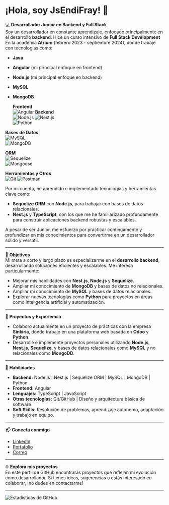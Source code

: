 # ¡Hola, soy JsEndiFray! 👋

💻 **Desarrollador Junior en Backend y Full Stack**  
Soy un desarrollador en constante aprendizaje, enfocado principalmente en el desarrollo **backend**. Hice un curso intensivo de **Full Stack Development** En la academia **Atrium** (febrero 2023 - septiembre 2024), donde trabajé con tecnologías como:
- **Java**  
- **Angular** (mi principal enfoque en frontend)  
- **Node.js** (mi principal enfoque en backend)  
- **MySQL**  
- **MongoDB**

  
  **Frontend**  
![Angular](https://img.shields.io/badge/Angular-DD0031?style=for-the-badge&logo=angular&logoColor=white)
**Backend**  
![Node.js](https://img.shields.io/badge/Node.js-339933?style=for-the-badge&logo=nodedotjs&logoColor=white)
![Nest.js](https://img.shields.io/badge/NestJS-E0234E?style=for-the-badge&logo=nestjs&logoColor=white)  
![Python](https://img.shields.io/badge/Python-3776AB?style=for-the-badge&logo=python&logoColor=white)

**Bases de Datos**  
![MySQL](https://img.shields.io/badge/MySQL-00000F?style=for-the-badge&logo=mysql&logoColor=white)  
![MongoDB](https://img.shields.io/badge/MongoDB-47A248?style=for-the-badge&logo=mongodb&logoColor=white)

**ORM**  
![Sequelize](https://img.shields.io/badge/Sequelize-52B0E7?style=for-the-badge&logo=sequelize&logoColor=white)  
![Mongoose](https://img.shields.io/badge/Mongoose-880000?style=for-the-badge&logo=javascript&logoColor=white)

**Herramientas y Otros**  
![Git](https://img.shields.io/badge/Git-F05032?style=for-the-badge&logo=git&logoColor=white)
![Postman](https://img.shields.io/badge/Postman-FF6C37?style=for-the-badge&logo=postman&logoColor=white)


Por mi cuenta, he aprendido e implementado tecnologías y herramientas clave como:
- **Sequelize ORM** con **Node.js**, para trabajar con bases de datos relacionales.
- **Nest.js** y **TypeScript**, con los que me he familiarizado profundamente para construir aplicaciones backend robustas y escalables.

A pesar de ser Junior, me esfuerzo por practicar continuamente y profundizar en mis conocimientos para convertirme en un desarrollador sólido y versátil.

---

🎯 **Objetivos**  
Mi meta a corto y largo plazo es especializarme en el **desarrollo backend**, desarrollando soluciones eficientes y escalables. Me interesa particularmente:
- Mejorar mis habilidades con **Nest.js**, **Node.js** y **Sequelize**.
- Ampliar mi conocimiento de **MongoDB** y bases de datos no relacionales.
- Ampliar mi conocimiento de **MySQL** y bases de datos relacionales.
- Explorar nuevas tecnologías como **Python** para proyectos en áreas como inteligencia artificial y automatización.

---

🚀 **Proyectos y Experiencia**  
- Colaboro actualmente en un proyecto de prácticas con la empresa **Sinkiria**, donde trabajo en una plataforma web basada en **Odoo** y **Python**.
- Desarrollé e implementé proyectos personales utilizando **Node.js**, **Nest.js**, **Sequelize**, y bases de datos relacionales como **MySQL** y no relacionales como **MongoDB**.

---

🌟 **Habilidades**  
- **Backend:** Node.js | Nest.js | Sequelize ORM | MySQL | MongoDB | Python  
- **Frontend:** Angular  
- **Lenguajes:** TypeScript | JavaScript
- **Otras tecnologías:** Git/GitHub | Diseño y arquitectura básica de software  
- **Soft Skills:** Resolución de problemas, aprendizaje autónomo, adaptación y trabajo en equipo.

---

📬 **Conecta conmigo**  
- [LinkedIn](https://www.linkedin.com/in/endifray/)  
- [Portafolio](Proximamente)  
- [Correo](endifmv@gmail.com)  

---

🌐 **Explora mis proyectos**  
En este perfil de GitHub encontrarás proyectos que reflejan mi evolución como desarrollador. Si tienes ideas, sugerencias o estás interesado en colaborar, ¡no dudes en contactarme!

---

![Estadísticas de GitHub](https://github-readme-stats.vercel.app/api?username=JsEndiFray&show_icons=true&theme=radical)
